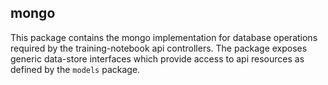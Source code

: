 ## mongo

This package contains the mongo implementation for database operations required by the training-notebook
api controllers. The package exposes generic data-store interfaces which provide access to
api resources as defined by the `models` package.
